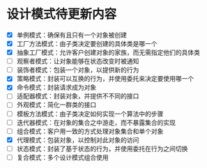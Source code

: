 # 设计模式待更新内容



- [x] 单例模式：确保有且只有一个对象被创建
- [x] 工厂方法模式：由子类决定要创建的具体类是哪一个
- [x] 抽象工厂模式：允许客户创建对象的家族，而无需指定他们的具体类
- [ ] 观察者模式：让对象能够在状态改变时被通知
- [ ] 装饰者模式：包装一个对象，以提供新的行为
- [x] 策略模式：封装可以互换的行为，并使用委托来决定要使用哪一个
- [x] 命令模式：封装请求成为对象
- [ ] 适配器模式：封装对象，并提供不不同的接口
- [ ] 外观模式：简化一群类的接口
- [ ] 模板方法模式：由子类决定如何实现一个算法中的步骤
- [ ] 迭代器模式：在对象的集合之中游走，而不暴露集合的实现
- [ ] 组合模式：客户用一致的方式处理对象集合和单个对象
- [x] 代理模式：包装对象，以控制对此对象的访问
- [ ] 状态模式：封装了基于状态的行为，并使用委托在行为之间切换
- [ ] 复合模式：多个设计模式组合使用